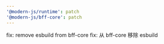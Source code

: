 ```yaml
---
'@modern-js/runtime': patch
'@modern-js/bff-core': patch
---
```


fix: remove esbuild from bff-core
fix: 从 bff-core 移除 esbuild
